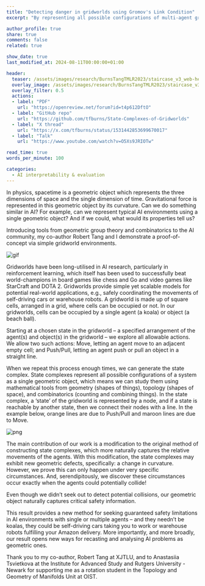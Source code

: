 ```yaml
---
title: "Detecting danger in gridworlds using Gromov's Link Condition"
excerpt: "By representing all possible configurations of multi-agent gridworlds as a single geometric space, we show positive curvature detects potential collisions."

author_profile: true
share: true
comments: false
related: true

show_date: true
last_modified_at: 2024-08-11T00:00:00+01:00

header:
  teaser: /assets/images/research/BurnsTangTMLR2023/staircase_v3_web-header-th.PNG
  overlay_image: /assets/images/research/BurnsTangTMLR2023/staircase_v3_web-header.PNG
  overlay_filter: 0.5
  actions:
  - label: "PDF"
    url: "https://openreview.net/forum?id=t4p612DftO"
  - label: "GitHub repo"
    url: "https://github.com/tfburns/State-Complexes-of-Gridworlds"
  - label: "X thread"
    url: "https://x.com/tfburns/status/1531442853699670017"
  - label: "Talk"
    url: "https://www.youtube.com/watch?v=O5Xs9JRIOTw"

read_time: true
words_per_minute: 100

categories:
  - AI interpretability & evaluation
---
```


In physics, spacetime is a geometric object which represents the three dimensions of space and the single dimension of time. Gravitational force is represented in this geometric object by its curvature. Can we do something similar in AI? For example, can we represent typical AI environments using a single geometric object? And if we could, what would its properties tell us?

Introducing tools from geometric group theory and combinatorics to the AI community, my co-author Robert Tang and I demonstrate a proof-of-concept via simple gridworld environments.

![gif](/tfburns-minimal-mistakes/assets/images/research/BurnsTangTMLR2023/koala-ball-playing.gif)

Gridworlds have been long-utilised in AI research, particularly in reinforcement learning, which itself has been used to successfully beat world-champions in board games like chess and Go and video games like StarCraft and DOTA 2. Gridworlds provide simple yet scalable models for potential real-world applications, e.g., safely coordinating the movements of self-driving cars or warehouse robots. A gridworld is made up of square cells, arranged in a grid, where cells can be occupied or not. In our gridworlds, cells can be occupied by a single agent (a koala) or object (a beach ball).

Starting at a chosen state in the gridworld – a specified arrangement of the agent(s) and object(s) in the gridworld – we explore all allowable actions. We allow two such actions: Move, letting an agent move to an adjacent empty cell; and Push/Pull, letting an agent push or pull an object in a straight line.

When we repeat this process enough times, we can generate the state complex. State complexes represent all possible configurations of a system as a single geometric object, which means we can study them using mathematical tools from geometry (shapes of things), topology (shapes of space), and combinatorics (counting and combining things). In the state complex, a ‘state’ of the gridworld is represented by a node, and if a state is reachable by another state, then we connect their nodes with a line. In the example below, orange lines are due to Push/Pull and maroon lines are due to Move.

![png](/tfburns-minimal-mistakes/assets/images/research/BurnsTangTMLR2023/staircase_v3_whitebg.PNG)

The main contribution of our work is a modification to the original method of constructing state complexes, which more naturally captures the relative movements of the agents. With this modification, the state complexes may exhibit new geometric defects, specifically: a change in curvature. However, we prove this can only happen under very specific circumstances. And, serendipitously, we discover these circumstances occur exactly when the agents could potentially collide!

Even though we didn’t seek out to detect potential collisions, our geometric object naturally captures critical safety information.

This result provides a new method for seeking guaranteed safety limitations in AI environments with single or multiple agents – and they needn’t be koalas, they could be self-driving cars taking you to work or warehouse robots fulfilling your Amazon delivery. More importantly, and more broadly, our result opens new ways for recasting and analysing AI problems as geometric ones.

Thank you to my co-author, Robert Tang at XJTLU, and to Anastasiia Tsvietkova at the Institute for Advanced Study and Rutgers University - Newark for supporting me as a rotation student in the Topology and Geometry of Manifolds Unit at OIST.

